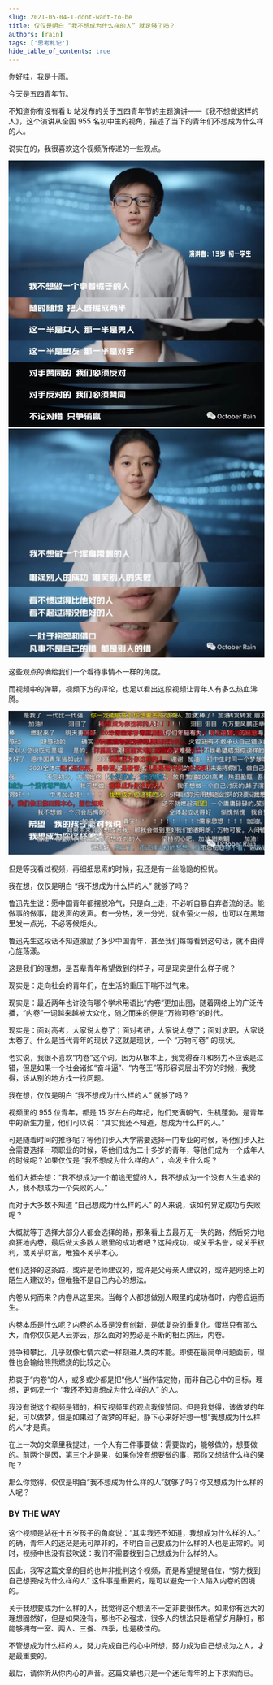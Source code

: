 ```yaml
---
slug: 2021-05-04-I-dont-want-to-be
title: 仅仅是明白 “我不想成为什么样的人” 就足够了吗？
authors: [rain]
tags: ['思考札记']
hide_table_of_contents: true
---
```


你好哇，我是十雨。

今天是五四青年节。

不知道你有没有看 b 站发布的关于五四青年节的主题演讲——《我不想做这样的人》，这个演讲从全国 955 名初中生的视角，描述了当下的青年们不想成为什么样的人。

说实在的，我很喜欢这个视频所传递的一些观点。

![boy-say](./boy-say.jpeg)
![girl-say](./girl-say.jpeg)

这些观点的确给我们一个看待事情不一样的角度。

而视频中的弹幕，视频下方的评论，也足以看出这段视频让青年人有多么热血沸腾。

![bullet screen](./bullet-screen.png)

但是等我看过视频，再细细思索的时候，我还是有一丝隐隐的担忧。

我在想，仅仅是明白 “我不想成为什么样的人” 就够了吗？

鲁迅先生说：愿中国青年都摆脱冷气，只是向上走，不必听自暴自弃者流的话。能做事的做事，能发声的发声。有一分热，发一分光，就令萤火一般，也可以在黑暗里发一点光，不必等候炬火。

鲁迅先生这段话不知道激励了多少中国青年，甚至我们每每看到这句话，就不由得心旌荡漾。

这是我们的理想，是吾辈青年希望做到的样子，可是现实是什么样子呢？

现实是：走向社会的青年们，在生活的重压下喘不过气来。

现实是：最近两年也许没有哪个学术用语比“内卷”更加出圈，随着网络上的广泛传播，“内卷”一词越来越被大众化，随之而来的便是“万物可卷”的时代。

现实是：面对高考，大家说太卷了；面对考研，大家说太卷了；面对求职，大家说太卷了。什么是当代青年的现状？这就是现状，一个 “万物可卷” 的现状。

老实说，我很不喜欢“内卷”这个词。因为从根本上，我觉得奋斗和努力不应该是过错，但是如果一个社会诸如“奋斗逼”、“内卷王”等形容词层出不穷的时候，我觉得，该从别的地方找一找问题。

我在想，仅仅是明白 “我不想成为什么样的人” 就够了吗？

视频里的 955 位青年，都是 15 岁左右的年纪，他们充满朝气，生机蓬勃，是青年中的新生力量，他们可以说：“其实我还不知道，想成为什么样的人。”

可是随着时间的推移呢？等他们步入大学需要选择一门专业的时候，等他们步入社会需要选择一项职业的时候，等他们成为二十多岁的青年，等他们成为一个成年人的时候呢？如果仅仅是 “我不想成为什么样的人” ，会发生什么呢？

他们大抵会想：“我不想成为一个前途无望的人，我不想成为一个没有人生追求的人，我不想成为一个失败的人。”

而对于大多数不知道 “自己想成为什么样的人” 的人来说，该如何界定成功与失败呢？

大概就等于选择大部分人都会选择的路，那条看上去最万无一失的路，然后努力地疯狂地内卷，最后做大多数人眼里的成功者吧？这种成功，或关乎名誉，或关乎权利，或关乎财富，唯独不关乎本心。

他们选择的这条路，或许是老师建议的，或许是父母亲人建议的，或许是网络上的陌生人建议的，但唯独不是自己内心的想法。

内卷从何而来？内卷从这里来。当每个人都想做别人眼里的成功者时，内卷应运而生。

内卷本质是什么呢？内卷的本质是没有创新，是低复杂的重复化。蛋糕只有那么大，而你仅仅是人云亦云，那么面对的势必是不断的相互挤压，内卷。

竞争和攀比，几乎就像七情六欲一样刻进人类的本能。即使在最简单问题面前，理性也会输给熊熊燃烧的比较之心。

热衷于“内卷”的人，或多或少都是把“他人”当作锚定物，而非自己心中的目标，理想，更何况一个 “我还不知道想成为什么样的人” 的人。

我没有说这个视频是错的，相反视频里的观点我很赞同。但是我觉得，该做梦的年纪，可以做梦，但是如果过了做梦的年纪，静下心来好好想一想“我想成为什么样的人”才是真。

在上一次的文章里我提过，一个人有三件事要做：需要做的，能够做的，想要做的。前两个是因，第三个才是果，如果你没有想要做的事，那你又想结什么样的果呢？

那么你觉得，仅仅是明白“我不想成为什么样的人”就够了吗？你又想成为什么样的人呢？

### BY THE WAY

这个视频是站在十五岁孩子的角度说：“其实我还不知道，我想成为什么样的人。” 的确，青年人的迷茫是无可厚非的，不明白自己要成为什么样的人也是正常的。同时，视频中也没有鼓吹说：我们不需要找到自己想成为什么样的人。

因此，我写这篇文章的目的也并非批判这个视频，而是希望提醒各位，“努力找到自己想要成为什么样的人” 这件事是重要的，是可以避免一个人陷入内卷的困境的。

关于我想要成为什么样的人，我觉得这个想法不一定非要很伟大。如果你有远大的理想固然好，但是如果没有，那也不必强求，很多人的想法只是希望岁月静好，那能够拥有一室、两人、三餐、四季，也是极佳的。

不管想成为什么样的人，努力完成自己的心中所想，努力成为自己想成为之人，才是最重要的。

最后，请你听从你内心的声音。这篇文章也只是一个迷茫青年的上下求索而已。

